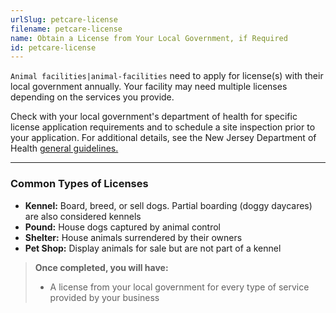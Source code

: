 ```yaml
---
urlSlug: petcare-license
filename: petcare-license
name: Obtain a License from Your Local Government, if Required
id: petcare-license
---
```


`Animal facilities|animal-facilities` need to apply for license(s) with their local government annually. Your facility may need multiple licenses depending on the services you provide.

Check with your local government's department of health for specific license application requirements and to schedule a site inspection prior to your application. For additional details, see the New Jersey Department of Health [general guidelines.](https://www.nj.gov/health/vph/documents/guidelines_for_municipal_licensure_of_animal_facilities.pdf)

---

### Common Types of Licenses

- **Kennel:** Board, breed, or sell dogs. Partial boarding (doggy daycares) are also considered kennels
- **Pound:** House dogs captured by animal control
- **Shelter:** House animals surrendered by their owners
- **Pet Shop:** Display animals for sale but are not part of a kennel

> **Once completed, you will have:**
>
> - A license from your local government for every type of service provided by your business
